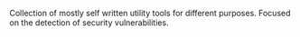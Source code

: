 Collection of mostly self written utility tools for different purposes. Focused on the detection of security vulnerabilities.
